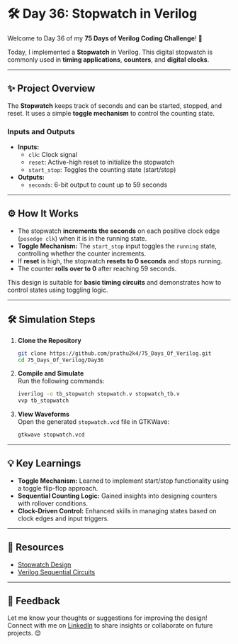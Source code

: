 # 🛠️ Day 36: Stopwatch in Verilog  

Welcome to Day 36 of my **75 Days of Verilog Coding Challenge**! 🎉  

Today, I implemented a **Stopwatch** in Verilog. This digital stopwatch is commonly used in **timing applications**, **counters**, and **digital clocks**.  

---

## ✨ Project Overview  

The **Stopwatch** keeps track of seconds and can be started, stopped, and reset. It uses a simple **toggle mechanism** to control the counting state.  

### **Inputs and Outputs**  
- **Inputs:**  
  - `clk`: Clock signal  
  - `reset`: Active-high reset to initialize the stopwatch  
  - `start_stop`: Toggles the counting state (start/stop)  
- **Outputs:**  
  - `seconds`: 6-bit output to count up to 59 seconds  

---

## ⚙️ How It Works  

- The stopwatch **increments the seconds** on each positive clock edge (`posedge clk`) when it is in the running state.  
- **Toggle Mechanism:** The `start_stop` input toggles the `running` state, controlling whether the counter increments.  
- If **reset** is high, the stopwatch **resets to 0 seconds** and stops running.  
- The counter **rolls over to 0** after reaching 59 seconds.  

This design is suitable for **basic timing circuits** and demonstrates how to control states using toggling logic.  

---

## 🛠️ Simulation Steps  

1. **Clone the Repository**  
   ```bash
   git clone https://github.com/prathu2k4/75_Days_Of_Verilog.git
   cd 75_Days_Of_Verilog/Day36
   ```  

2. **Compile and Simulate**  
   Run the following commands:  
   ```bash
   iverilog -o tb_stopwatch stopwatch.v stopwatch_tb.v
   vvp tb_stopwatch
   ```  

3. **View Waveforms**  
   Open the generated `stopwatch.vcd` file in GTKWave:  
   ```bash
   gtkwave stopwatch.vcd
   ```  

---

## 💡 Key Learnings  

- **Toggle Mechanism:** Learned to implement start/stop functionality using a toggle flip-flop approach.  
- **Sequential Counting Logic:** Gained insights into designing counters with rollover conditions.  
- **Clock-Driven Control:** Enhanced skills in managing states based on clock edges and input triggers.  

---

## 🔗 Resources  

- [Stopwatch Design](https://en.wikipedia.org/wiki/Stopwatch)  
- [Verilog Sequential Circuits](https://www.chipverify.com/verilog/verilog-sequential-circuits)  

---

## 🤝 Feedback  

Let me know your thoughts or suggestions for improving the design! Connect with me on [LinkedIn](https://www.linkedin.com/in/pratham-jainvs) to share insights or collaborate on future projects. 😊  